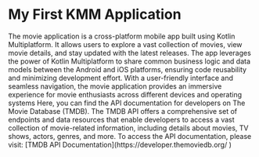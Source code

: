 #  My First KMM Application
<p>The movie application is a cross-platform mobile app built using Kotlin Multiplatform. It allows users to explore a vast collection of movies, view movie details, and stay updated with the latest releases. The app leverages the power of Kotlin Multiplatform to share common business logic and data models between the Android and iOS platforms, ensuring code reusability and minimizing development effort. With a user-friendly interface and seamless navigation, the movie application provides an immersive experience for movie enthusiasts across different devices and operating systems
Here, you can find the API documentation for developers on The Movie Database (TMDB). The TMDB API offers a comprehensive set of endpoints and data resources that enable developers to access a vast collection of movie-related information, including details about movies, TV shows, actors, genres, and more.
To access the API documentation, please visit: [TMDB API Documentation](https://developer.themoviedb.org/ )


</p>
